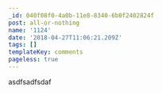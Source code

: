 ```yaml
---
_id: 040f08f0-4a0b-11e8-8340-6b0f2402824f
post: all-or-nothing
name: '1124'
date: '2018-04-27T11:06:21.209Z'
tags: []
templateKey: comments
pageless: true
---
```

asdfsadfsdaf
